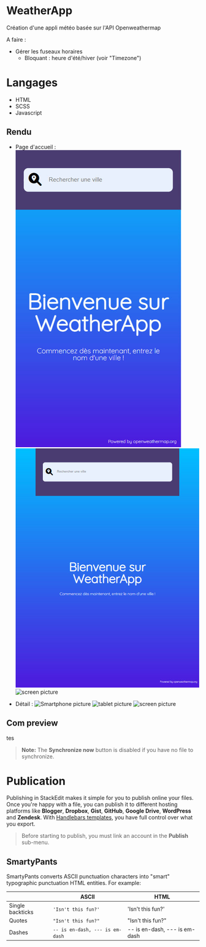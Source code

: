 # WeatherApp
Création d'une appli météo basée sur l'API Openweathermap

A faire :
- Gérer les fuseaux horaires
  - Bloquant : heure d'été/hiver (voir "Timezone")


# Langages

- HTML
- SCSS
- Javascript

## Rendu
- Page d'accueil :
![Smartphone picture](src/img/smart.jpg)
![tablet picture](src/img/tab.jpg)
![screen picture](src/img/screent.jpg)

- Détail :
![Smartphone picture](src/img/smart_01.jpg)
![tablet picture](src/img/tab_01.jpg)
![screen picture](src/img/screent_01.jpg)




## Com preview
tes
> **Note:** The **Synchronize now** button is disabled if you have no file to synchronize.

# Publication

Publishing in StackEdit makes it simple for you to publish online your files. Once you're happy with a file, you can publish it to different hosting platforms like **Blogger**, **Dropbox**, **Gist**, **GitHub**, **Google Drive**, **WordPress** and **Zendesk**. With [Handlebars templates](http://handlebarsjs.com/), you have full control over what you export.

> Before starting to publish, you must link an account in the **Publish** sub-menu.



## SmartyPants

SmartyPants converts ASCII punctuation characters into "smart" typographic punctuation HTML entities. For example:

|                |ASCII                          |HTML                         |
|----------------|-------------------------------|-----------------------------|
|Single backticks|`'Isn't this fun?'`            |'Isn't this fun?'            |
|Quotes          |`"Isn't this fun?"`            |"Isn't this fun?"            |
|Dashes          |`-- is en-dash, --- is em-dash`|-- is en-dash, --- is em-dash|



